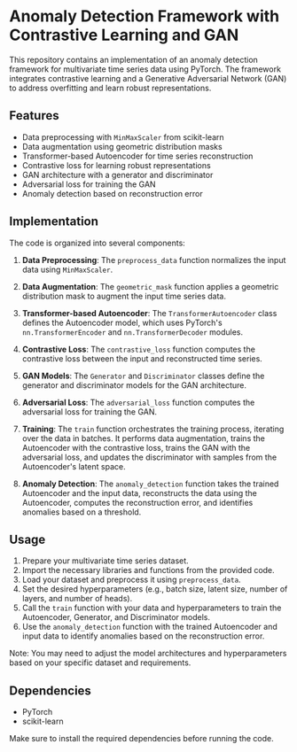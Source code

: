 # Anomaly Detection Framework with Contrastive Learning and GAN

This repository contains an implementation of an anomaly detection framework for multivariate time series data using PyTorch. The framework integrates contrastive learning and a Generative Adversarial Network (GAN) to address overfitting and learn robust representations.

## Features

- Data preprocessing with `MinMaxScaler` from scikit-learn
- Data augmentation using geometric distribution masks
- Transformer-based Autoencoder for time series reconstruction
- Contrastive loss for learning robust representations
- GAN architecture with a generator and discriminator
- Adversarial loss for training the GAN
- Anomaly detection based on reconstruction error

## Implementation

The code is organized into several components:

1. **Data Preprocessing**: The `preprocess_data` function normalizes the input data using `MinMaxScaler`.

2. **Data Augmentation**: The `geometric_mask` function applies a geometric distribution mask to augment the input time series data.

3. **Transformer-based Autoencoder**: The `TransformerAutoencoder` class defines the Autoencoder model, which uses PyTorch's `nn.TransformerEncoder` and `nn.TransformerDecoder` modules.

4. **Contrastive Loss**: The `contrastive_loss` function computes the contrastive loss between the input and reconstructed time series.

5. **GAN Models**: The `Generator` and `Discriminator` classes define the generator and discriminator models for the GAN architecture.

6. **Adversarial Loss**: The `adversarial_loss` function computes the adversarial loss for training the GAN.

7. **Training**: The `train` function orchestrates the training process, iterating over the data in batches. It performs data augmentation, trains the Autoencoder with the contrastive loss, trains the GAN with the adversarial loss, and updates the discriminator with samples from the Autoencoder's latent space.

8. **Anomaly Detection**: The `anomaly_detection` function takes the trained Autoencoder and the input data, reconstructs the data using the Autoencoder, computes the reconstruction error, and identifies anomalies based on a threshold.

## Usage

1. Prepare your multivariate time series dataset.
2. Import the necessary libraries and functions from the provided code.
3. Load your dataset and preprocess it using `preprocess_data`.
4. Set the desired hyperparameters (e.g., batch size, latent size, number of layers, and number of heads).
5. Call the `train` function with your data and hyperparameters to train the Autoencoder, Generator, and Discriminator models.
6. Use the `anomaly_detection` function with the trained Autoencoder and input data to identify anomalies based on the reconstruction error.

Note: You may need to adjust the model architectures and hyperparameters based on your specific dataset and requirements.

## Dependencies

- PyTorch
- scikit-learn

Make sure to install the required dependencies before running the code.
